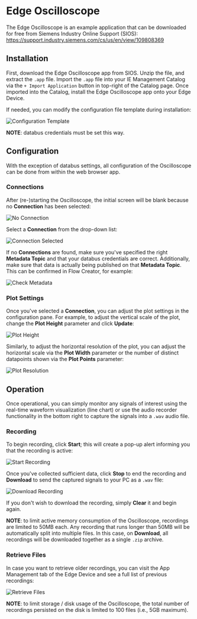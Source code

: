 # Edge Oscilloscope

The Edge Oscilloscope is an example application that can be downloaded for free from Siemens Industry Online Support (SIOS):
https://support.industry.siemens.com/cs/us/en/view/109808369

## Installation

First, download the Edge Oscilloscope app from SIOS.
Unzip the file, and extract the `.app` file.
Import the `.app` file into your IE Management Catalog via the `+ Import Application` button in top-right of the Catalog page.
Once imported into the Catalog, install the Edge Oscilloscope app onto your Edge Device.

If needed, you can modify the configuration file template during installation:

![Configuration Template](images/install-config-file.png)

**NOTE**: databus credentials must be set this way.

## Configuration

With the exception of databus settings, all configuration of the Oscilloscope can be done from within the web browser app.

### Connections

After (re-)starting the Oscilloscope, the initial screen will be blank because no **Connection** has been selected:

![No Connection](images/initial-screen.png)

Select a **Connection** from the drop-down list:

![Connection Selected](images/connection-selected.png)

If no **Connections** are found, make sure you've specified the right **Metadata Topic** and that your databus credentials are correct.
Additionally, make sure that data is actually being published on that **Metadata Topic**.
This can be confirmed in Flow Creator, for example:

![Check Metadata](images/metadata-flow-creator.png)

### Plot Settings

Once you've selected a **Connection**, you can adjust the plot settings in the configuration pane.
For example, to adjust the vertical scale of the plot, change the **Plot Height** parameter and click **Update**:

![Plot Height](images/adjust-plot-height.png)

Similarly, to adjust the horizontal resolution of the plot, you can adjust the horizontal scale via the **Plot Width** parameter or the number of distinct datapoints shown via the **Plot Points** parameter:

![Plot Resolution](images/adjust-plot-resolution.png)

## Operation

Once operational, you can simply monitor any signals of interest using the real-time waveform visualization (line chart) or use the audio recorder functionality in the bottom right to capture the signals into a `.wav` audio file.

### Recording

To begin recording, click **Start**; this will create a pop-up alert informing you that the recording is active:

![Start Recording](images/start-recording.png)

Once you've collected sufficient data, click **Stop** to end the recording and **Download** to send the captured signals to your PC as a `.wav` file:

![Download Recording](images/download-recording.png)

If you don't wish to download the recording, simply **Clear** it and begin again.

**NOTE**: to limit active memory consumption of the Oscilloscope, recordings are limited to 50MB each.
Any recording that runs longer than 50MB will be automatically split into multiple files.
In this case, on **Download**, all recordings will be downloaded together as a single `.zip` archive.

### Retrieve Files

In case you want to retrieve older recordings, you can visit the App Management tab of the Edge Device and see a full list of previous recordings:

![Retrieve Files](images/view-app-files.png)

**NOTE**: to limit storage / disk usage of the Oscilloscope, the total number of recordings persisted on the disk is limited to 100 files (i.e., 5GB maximum).
